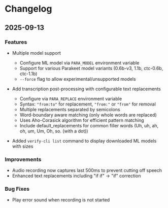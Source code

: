 # Changelog

## 2025-09-13

### Features
- Multiple model support
  - Configure ML model via `PARA_MODEL` environment variable
  - Support for various Parakeet model variants (0.6b-v3, 1.1b, ctc-0.6b, ctc-1.1b)
  - `--force` flag to allow experimental/unsupported models

- Add transcription post-processing with configurable text replacements
  - Configure via `PARA_REPLACE` environment variable
  - Syntax: `"from:to"` for replacement, `"from:"` or `"from"` for removal
  - Multiple replacements separated by semicolons
  - Word-boundary aware matching (only whole words are replaced)
  - Uses Aho-Corasick algorithm for efficient pattern matching
  - Include default_replacements for common filler words (Uh, uh, ah, oh, um, Um, Oh, so. (with a dot))

- Added `verify-cli list` command to display downloaded ML models with sizes 

### Improvements
- Audio recording now captures last 500ms to prevent cutting off speech
- Enhanced text replacements including "if if" -> "if" correction

### Bug Fixes
- Play error sound when recording is not started